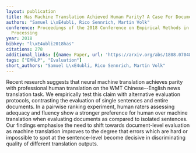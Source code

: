 ```yaml
---
layout: publication
title: Has Machine Translation Achieved Human Parity? A Case For Document-level Evaluation
authors: "Samuel L\xE4ubli, Rico Sennrich, Martin Volk"
conference: Proceedings of the 2018 Conference on Empirical Methods in Natural Language
  Processing
year: 2018
bibkey: "l\xE4ubli2018has"
citations: 278
additional_links: [{name: Paper, url: 'https://arxiv.org/abs/1808.07048'}]
tags: ["EMNLP", "Evaluation"]
short_authors: "Samuel L\xE4ubli, Rico Sennrich, Martin Volk"
---
```

Recent research suggests that neural machine translation achieves parity with
professional human translation on the WMT Chinese--English news translation
task. We empirically test this claim with alternative evaluation protocols,
contrasting the evaluation of single sentences and entire documents. In a
pairwise ranking experiment, human raters assessing adequacy and fluency show a
stronger preference for human over machine translation when evaluating
documents as compared to isolated sentences. Our findings emphasise the need to
shift towards document-level evaluation as machine translation improves to the
degree that errors which are hard or impossible to spot at the sentence-level
become decisive in discriminating quality of different translation outputs.